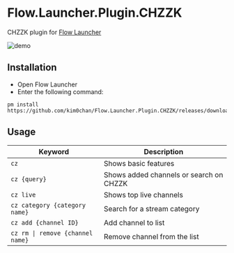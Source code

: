 # Flow.Launcher.Plugin.CHZZK
CHZZK plugin for [Flow Launcher](https://github.com/Flow-launcher/Flow.Launcher)

![demo](https://github.com/user-attachments/assets/515accae-6b66-4c11-acae-7ef20d9ec6c2)

## Installation
- Open Flow Launcher
- Enter the following command:
```shell
pm install https://github.com/kim0chan/Flow.Launcher.Plugin.CHZZK/releases/download/v1.1.2/Flow.Launcher.Plugin.CHZZK.zip.zip
```

## Usage
Keyword|Description
---|---
`cz`|Shows basic features
`cz {query}`|Shows added channels or search on CHZZK
`cz live`|Shows top live channels
`cz category {category name}`|Search for a stream category
`cz add {channel ID}`|Add channel to list
`cz rm \| remove {channel name}`|Remove channel from the list
